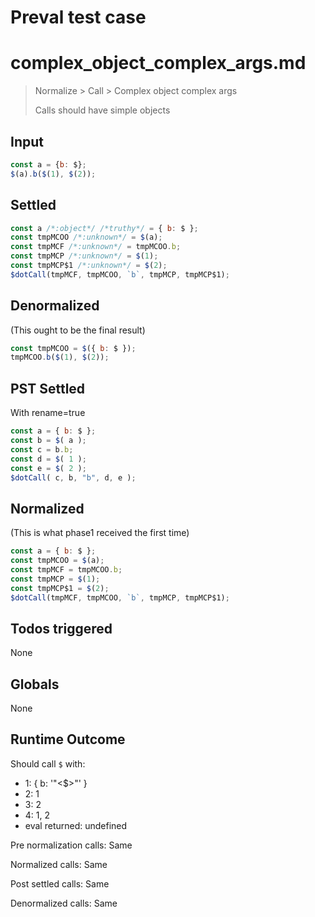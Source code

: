# Preval test case

# complex_object_complex_args.md

> Normalize > Call > Complex object complex args
>
> Calls should have simple objects

## Input

`````js filename=intro
const a = {b: $};
$(a).b($(1), $(2));
`````


## Settled


`````js filename=intro
const a /*:object*/ /*truthy*/ = { b: $ };
const tmpMCOO /*:unknown*/ = $(a);
const tmpMCF /*:unknown*/ = tmpMCOO.b;
const tmpMCP /*:unknown*/ = $(1);
const tmpMCP$1 /*:unknown*/ = $(2);
$dotCall(tmpMCF, tmpMCOO, `b`, tmpMCP, tmpMCP$1);
`````


## Denormalized
(This ought to be the final result)

`````js filename=intro
const tmpMCOO = $({ b: $ });
tmpMCOO.b($(1), $(2));
`````


## PST Settled
With rename=true

`````js filename=intro
const a = { b: $ };
const b = $( a );
const c = b.b;
const d = $( 1 );
const e = $( 2 );
$dotCall( c, b, "b", d, e );
`````


## Normalized
(This is what phase1 received the first time)

`````js filename=intro
const a = { b: $ };
const tmpMCOO = $(a);
const tmpMCF = tmpMCOO.b;
const tmpMCP = $(1);
const tmpMCP$1 = $(2);
$dotCall(tmpMCF, tmpMCOO, `b`, tmpMCP, tmpMCP$1);
`````


## Todos triggered


None


## Globals


None


## Runtime Outcome


Should call `$` with:
 - 1: { b: '"<$>"' }
 - 2: 1
 - 3: 2
 - 4: 1, 2
 - eval returned: undefined

Pre normalization calls: Same

Normalized calls: Same

Post settled calls: Same

Denormalized calls: Same
